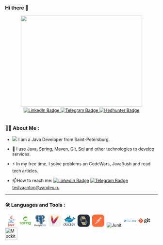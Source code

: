 ### Hi there 👋

<div id="header" align="center">
  <img src="https://media.giphy.com/media/qgQUggAC3Pfv687qPC/giphy.gif" width="400" height="300"/>
</div>
<div id="badges" align="center">
  <a href="https://www.linkedin.com/in/anton-teslia-b291bb26a">
    <img src="https://img.shields.io/badge/LinkedIn-blue?style=for-the-badge&logo=linkedin&logoColor=white" alt="LinkedIn Badge"/>
  </a>
  <a href="https://t.me/Toniktes">
    <img src="https://img.shields.io/badge/Telegram-blue?style=for-the-badge&logo=telegram&logoColor=white" alt="Telegram Badge"/>
  </a>
  <a href="https://spb.hh.ru/resume/f1307d07ff0bd9b1bd0039ed1f674531565647">
    <img src="https://img.shields.io/badge/Hedhunter-red?style=for-the-badge&logo=hh&logoColor=white" alt="Hedhunter Badge"/>
  </a>
</div>
<div id="badges" align="center">
<img src="https://komarev.com/ghpvc/?username=Toniktes&style=flat-square&color=green" alt=""/>
</div>

### :man_technologist: About Me : 
- <img src="https://media.giphy.com/media/WUlplcMpOCEmTGBtBW/giphy.gif" width="30"> I am a Java Developer from Saint-Petersburg.

- :telescope: I use Java, Spring, Maven, Git, Sql and other technologies to develop services.

- :zap: In my free time, I solve problems on CodeWars, JavaRush and read tech articles.

- :mailbox:How to reach me: [![Linkedin Badge](https://img.shields.io/badge/-LinkedIn-blue?style=flat&logo=Linkedin&logoColor=white)](https://www.linkedin.com/in/anton-teslia-b291bb26a) [![Telegram Badge](https://img.shields.io/badge/-Telegram-blue?style=flat&logo=Telegram&logoColor=white)](https://t.me/Toniktes) teslyaanton@yandex.ru


---

### :hammer_and_wrench: Languages and Tools :
<div>
  <img src="https://github.com/devicons/devicon/blob/master/icons/java/java-original-wordmark.svg" title="Java" alt="Java" width="40" height="40"/>&nbsp;
  <img src="https://github.com/devicons/devicon/blob/master/icons/spring/spring-original-wordmark.svg" title="Spring" alt="Spring" width="40" height="40"/>&nbsp;
  <img src="https://github.com/devicons/devicon/blob/master/icons/postgresql/postgresql-original-wordmark.svg" title="Postgresql" alt="Postgresql" width="40" height="40"/>&nbsp;
  <img src="https://github.com/tandpfun/skill-icons/blob/main/icons/Maven-Light.svg" title="Maven" alt="Maven" width="40" height="40"/>&nbsp;
  <img src="https://github.com/devicons/devicon/blob/master/icons/docker/docker-original-wordmark.svg" title="Docker" alt="Docker" width="40" height="40"/>&nbsp;
  <img src="https://github.com/tandpfun/skill-icons/blob/main/icons/Hibernate-Dark.svg" title="Hibernate" alt="Hibernate" width="40" height="40"/>&nbsp;
  <img src="https://github.com/tandpfun/skill-icons/blob/main/icons/Postman.svg" title="Postman" alt="Postman" width="40" height="40"/>&nbsp;
  <img src="https://github.com/junit-team/junit4/blob/main/src/site/resources/images/junit-logo.png" title="Junit" alt="Junit" width="50" height="40"/>&nbsp;
  <img src="https://github.com/devicons/devicon/blob/master/icons/intellij/intellij-original-wordmark.svg" title="Intellij" alt="Intellij" width="40" height="40"/>&nbsp;
  <img src="https://github.com/devicons/devicon/blob/master/icons/git/git-original-wordmark.svg" title="Git" **alt="Git" width="40" height="40"/>
  <img src="https://myslide.ru/documents_3/3cc0aeecedd0fd8a1df431d06709d288/img39.jpg" title="Mockito" **alt="Mockito" width="40" height="40"/>
</div>

<!--
**Toniktes/Toniktes** is a ✨ _special_ ✨ repository because its `README.md` (this file) appears on your GitHub profile.

Here are some ideas to get you started:

- 🔭 I’m currently working on ...
- 🌱 I’m currently learning ...
- 👯 I’m looking to collaborate on ...
- 🤔 I’m looking for help with ...
- 💬 Ask me about ...
- 📫 How to reach me: ...
- 😄 Pronouns: ...
- ⚡ Fun fact: ...
-->
